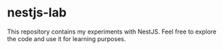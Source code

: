 # nestjs-lab
This repository contains my experiments with NestJS. Feel free to explore the code and use it for learning purposes.
